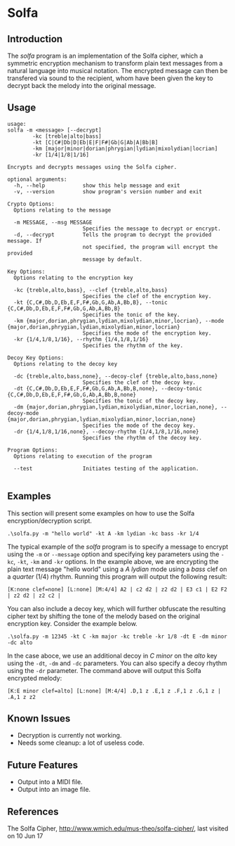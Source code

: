 Solfa
=====

Introduction
------------

The *solfa* program is an implementation of the Solfa cipher, which a symmetric encryption mechanism to transform plain text messages from a natural language into musical notation. The encrypted message can then be transfered via sound to the recipient, whom have been given the key to decrypt back the melody into the original message.

Usage
-----

```
usage:
solfa -m <message> [--decrypt]
        -kc [treble|alto|bass]
        -kt [C|C#|Db|D|Eb|E|F|F#|Gb|G|Ab|A|Bb|B]
        -km [major|minor|dorian|phrygian|lydian|mixolydian|locrian]
        -kr [1/4|1/8|1/16]

Encrypts and decrypts messages using the Solfa cipher.

optional arguments:
  -h, --help            show this help message and exit
  -v, --version         show program's version number and exit

Crypto Options:
  Options relating to the message

  -m MESSAGE, --msg MESSAGE
                        Specifies the message to decrypt or encrypt.
  -d, --decrypt         Tells the program to decrypt the provided message. If
                        not specified, the program will encrypt the provided
                        message by default.

Key Options:
  Options relating to the encryption key

  -kc {treble,alto,bass}, --clef {treble,alto,bass}
                        Specifies the clef of the encryption key.
  -kt {C,C#,Db,D,Eb,E,F,F#,Gb,G,Ab,A,Bb,B}, --tonic {C,C#,Db,D,Eb,E,F,F#,Gb,G,Ab,A,Bb,B}
                        Specifies the tonic of the key.
  -km {major,dorian,phrygian,lydian,mixolydian,minor,locrian}, --mode {major,dorian,phrygian,lydian,mixolydian,minor,locrian}
                        Specifies the mode of the encryption key.
  -kr {1/4,1/8,1/16}, --rhythm {1/4,1/8,1/16}
                        Specifies the rhythm of the key.

Decoy Key Options:
  Options relating to the decoy key

  -dc {treble,alto,bass,none}, --decoy-clef {treble,alto,bass,none}
                        Specifies the clef of the decoy key.
  -dt {C,C#,Db,D,Eb,E,F,F#,Gb,G,Ab,A,Bb,B,none}, --decoy-tonic {C,C#,Db,D,Eb,E,F,F#,Gb,G,Ab,A,Bb,B,none}
                        Specifies the tonic of the decoy key.
  -dm {major,dorian,phrygian,lydian,mixolydian,minor,locrian,none}, --decoy-mode {major,dorian,phrygian,lydian,mixolydian,minor,locrian,none}
                        Specifies the mode of the decoy key.
  -dr {1/4,1/8,1/16,none}, --decoy-rhythm {1/4,1/8,1/16,none}
                        Specifies the rhythm of the decoy key.

Program Options:
  Options relating to execution of the program

  --test                Initiates testing of the application.
  
 ```

Examples
--------

This section will present some examples on how to use the Solfa encryption/decryption script.

```
.\solfa.py -m "hello world" -kt A -km lydian -kc bass -kr 1/4
```

The typical example of the *solfa* program is to specify a message to encrypt using the `-m` or `--message` option and specifying key parameters using the `-kc`, `-kt`, `-km` and `-kr` options. In the example above, we are encrypting the plain text message "hello world" using a *A lydian* mode using a *bass* clef on a *quarter* (1/4) rhythm. Running this program will output the following result:

```
[K:none clef=none] [L:none] [M:4/4] A2 | c2 d2 | z2 d2 | E3 c1 | E2 F2 | z2 d2 | z2 c2 |
```

You can also include a decoy key, which will further obfuscate the resulting cipher text by shifting the tone of the melody based on the original encryption key. Consider the example below.

```
.\solfa.py -m 12345 -kt C -km major -kc treble -kr 1/8 -dt E -dm minor -dc alto
```

In the case aboce, we use an additional decoy in *C minor* on the *alto* key using the `-dt`, `-dm` and `-dc` parameters. You can also specify a decoy rhythm using the `-dr` parameter. The command above will output this Solfa encrypted melody:

```
[K:E minor clef=alto] [L:none] [M:4/4] .D,1 z .E,1 z .F,1 z .G,1 z | .A,1 z z2
```

Known Issues
------------

- Decryption is currently not working.
- Needs some cleanup: a lot of useless code.

Future Features
---------------

- Output into a MIDI file.
- Output into an image file.

References
----------

The Solfa Cipher, http://www.wmich.edu/mus-theo/solfa-cipher/, last visited on 10 Jun 17
